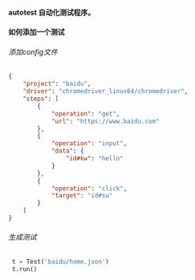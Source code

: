 #### autotest 自动化测试程序。

#### 如何添加一个测试

###### 添加config文件

```json
{
    "project": "baidu",
    "driver": "chromedriver_linux64/chromedriver",
    "steps": [
        {
            "operation": "get",
            "url": "https://www.baidu.com"
        },
        {
            "operation": "input",
            "data": {
                "id#kw": "hello"
            }
        },
        {
            "operation": "click",
            "target": "id#su"
        }
    ]
}

```

###### 生成测试
```python
 t = Test('baidu/home.json')
 t.run()
```

